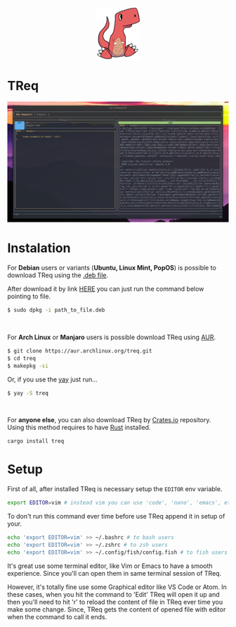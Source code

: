 <p align="center">
<img src="./dino.png" height="120px" />
</p>

# TReq 

![](screenshot.png)

# Instalation

For <b>Debian</b> users or variants (<b>Ubuntu, Linux Mint, PopOS</b>) is possible to download TReq using the [.deb file](https://github.com/talis-fb/TReq/releases).

After download it by link [HERE](https://github.com/talis-fb/TReq/releases) you can just run the command below pointing to file.
```sh
$ sudo dpkg -i path_to_file.deb
```

<br>

For <b>Arch Linux</b> or <b>Manjaro</b> users is possible download TReq using [AUR](https://aur.archlinux.org/packages/treq/).
```sh
$ git clone https://aur.archlinux.org/treq.git
$ cd treq
$ makepkg -si
```
Or, if you use the [yay](https://github.com/Jguer/yay) just run...
```sh
$ yay -S treq
```

<br>

For <b>anyone else</b>, you can also download TReq by [Crates.io](https://crates.io/crates/treq) repository. Using this method requires to have [Rust](https://www.rust-lang.org/pt-BR/tools/install) installed.
```sh
cargo install treq
```

# Setup

First of all, after installed TReq is necessary setup the `EDITOR` env variable.
```sh
export EDITOR=vim # instead vim you can use 'code', 'nano', 'emacs', etc..
```

To don't run this command ever time before use TReq append it in setup of your.
```sh
echo 'export EDITOR=vim' >> ~/.bashrc # to bash users
echo 'export EDITOR=vim' >> ~/.zshrc # to zsh users
echo 'export EDITOR=vim' >> ~/.config/fish/config.fish # to fish users
```

It's great use some terminal editor, like Vim or Emacs to have a smooth experience. Since you'll can open them in same terminal session of TReq.

However, it's totally fine use some Graphical editor like VS Code or Atom. In these cases, when you hit the command to 'Edit' TReq will open it up and then you'll need to hit 'r' to reload the content of file in TReq ever time you make some change. Since, TReq gets the content of opened file with editor when the command to call it ends. 
